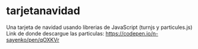 # tarjetanavidad
Una tarjeta de navidad usando librerias de JavaScript (turnjs y particules.js)
Link de donde descargue las particulas: https://codepen.io/n-sayenko/pen/qOXKVr
